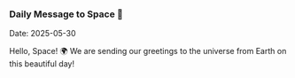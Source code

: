 ### Daily Message to Space 🌌
Date: 2025-05-30

Hello, Space! 🌍 We are sending our greetings to the universe from Earth on this beautiful day!
